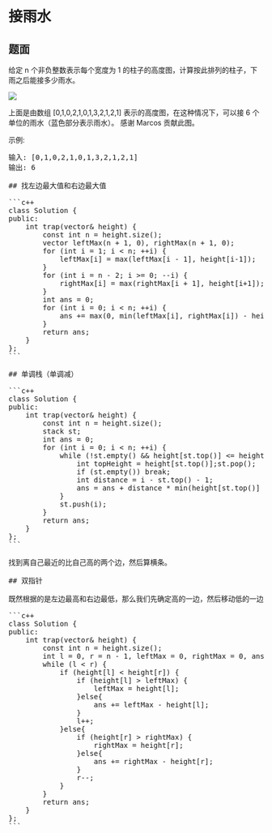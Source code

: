 # 接雨水

## 题面

给定 n 个非负整数表示每个宽度为 1 的柱子的高度图，计算按此排列的柱子，下雨之后能接多少雨水。

![](https://assets.leetcode-cn.com/aliyun-lc-upload/uploads/2018/10/22/rainwatertrap.png)

上面是由数组 [0,1,0,2,1,0,1,3,2,1,2,1] 表示的高度图，在这种情况下，可以接 6 个单位的雨水（蓝色部分表示雨水）。 感谢 Marcos 贡献此图。

示例:

<pre>输入: [0,1,0,2,1,0,1,3,2,1,2,1]
输出: 6

## 找左边最大值和右边最大值

```c++
class Solution {
public:
    int trap(vector<int>& height) {
        const int n = height.size();
        vector<int> leftMax(n + 1, 0), rightMax(n + 1, 0);
        for (int i = 1; i < n; ++i) {
            leftMax[i] = max(leftMax[i - 1], height[i-1]);
        }
        for (int i = n - 2; i >= 0; --i) {
            rightMax[i] = max(rightMax[i + 1], height[i+1]);
        }
        int ans = 0;
        for (int i = 0; i < n; ++i) {
            ans += max(0, min(leftMax[i], rightMax[i]) - height[i]);
        }
        return ans;
    }
};
```

## 单调栈（单调减）

```c++
class Solution {
public:
    int trap(vector<int>& height) {
        const int n = height.size();
        stack<int> st;
        int ans = 0;
        for (int i = 0; i < n; ++i) {
            while (!st.empty() && height[st.top()] <= height[i]) {
                int topHeight = height[st.top()];st.pop();
                if (st.empty()) break;
                int distance = i - st.top() - 1;
                ans = ans + distance * min(height[st.top()] - topHeight, height[i] - topHeight);
            }
            st.push(i);
        }
        return ans;
    }
};
```

找到离自己最近的比自己高的两个边，然后算横条。

## 双指针

既然根据的是左边最高和右边最低，那么我们先确定高的一边，然后移动低的一边，低的一边的值可以求出，执导低的一边有不再低，换着来一遍。

```c++
class Solution {
public:
    int trap(vector<int>& height) {
        const int n = height.size();
        int l = 0, r = n - 1, leftMax = 0, rightMax = 0, ans = 0;
        while (l < r) {
            if (height[l] < height[r]) {
                if (height[l] > leftMax) {
                    leftMax = height[l];
                }else{
                    ans += leftMax - height[l];
                }
                l++;
            }else{
                if (height[r] > rightMax) {
                    rightMax = height[r];
                }else{
                    ans += rightMax - height[r];
                }
                r--;
            }
        }
        return ans;
    }
};
```


